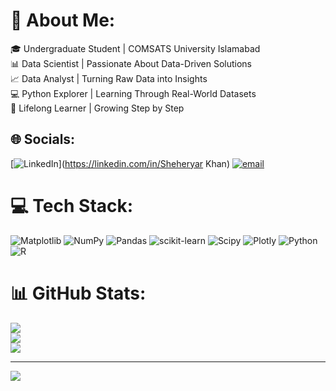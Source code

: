 # 💫 About Me:
🎓 Undergraduate Student | COMSATS University Islamabad  <br>📊 Data Scientist | Passionate About Data-Driven Solutions  <br>📈 Data Analyst | Turning Raw Data into Insights<br>💻 Python Explorer | Learning Through Real-World Datasets  <br>🌟 Lifelong Learner | Growing Step by Step  


## 🌐 Socials:
[![LinkedIn](https://img.shields.io/badge/LinkedIn-%230077B5.svg?logo=linkedin&logoColor=white)](https://linkedin.com/in/Sheheryar Khan) [![email](https://img.shields.io/badge/Email-D14836?logo=gmail&logoColor=white)](mailto:sheheryarkhan1961@gmail.com) 

# 💻 Tech Stack:
![Matplotlib](https://img.shields.io/badge/Matplotlib-%23ffffff.svg?style=for-the-badge&logo=Matplotlib&logoColor=black) ![NumPy](https://img.shields.io/badge/numpy-%23013243.svg?style=for-the-badge&logo=numpy&logoColor=white) ![Pandas](https://img.shields.io/badge/pandas-%23150458.svg?style=for-the-badge&logo=pandas&logoColor=white) ![scikit-learn](https://img.shields.io/badge/scikit--learn-%23F7931E.svg?style=for-the-badge&logo=scikit-learn&logoColor=white) ![Scipy](https://img.shields.io/badge/SciPy-%230C55A5.svg?style=for-the-badge&logo=scipy&logoColor=%white) ![Plotly](https://img.shields.io/badge/Plotly-%233F4F75.svg?style=for-the-badge&logo=plotly&logoColor=white) ![Python](https://img.shields.io/badge/python-3670A0?style=for-the-badge&logo=python&logoColor=ffdd54) ![R](https://img.shields.io/badge/r-%23276DC3.svg?style=for-the-badge&logo=r&logoColor=white)
# 📊 GitHub Stats:
![](https://github-readme-stats.vercel.app/api?username=M-Sheheryar-khan&theme=dark&hide_border=false&include_all_commits=false&count_private=false)<br/>
![](https://nirzak-streak-stats.vercel.app/?user=M-Sheheryar-khan&theme=dark&hide_border=false)<br/>
![](https://github-readme-stats.vercel.app/api/top-langs/?username=M-Sheheryar-khan&theme=dark&hide_border=false&include_all_commits=false&count_private=false&layout=compact)

---
[![](https://visitcount.itsvg.in/api?id=M-Sheheryar-khan&icon=0&color=0)](https://visitcount.itsvg.in)

<!-- Proudly created with GPRM ( https://gprm.itsvg.in ) -->